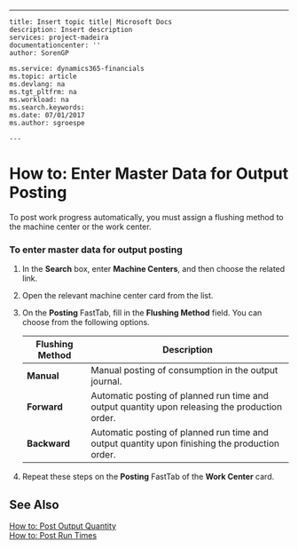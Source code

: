 ---
    title: Insert topic title| Microsoft Docs
    description: Insert description
    services: project-madeira
    documentationcenter: ''
    author: SorenGP

    ms.service: dynamics365-financials
    ms.topic: article
    ms.devlang: na
    ms.tgt_pltfrm: na
    ms.workload: na
    ms.search.keywords:
    ms.date: 07/01/2017
    ms.author: sgroespe

    ---
# How to: Enter Master Data for Output Posting
To post work progress automatically, you must assign a flushing method to the machine center or the work center.  
  
### To enter master data for output posting  
  
1.  In the **Search** box, enter **Machine Centers**, and then choose the related link.  
  
2.  Open the relevant machine center card from the list.  
  
3.  On the **Posting** FastTab, fill in the **Flushing Method** field. You can choose from the following options.  
  
    |Flushing Method|Description|  
    |---------------------|-----------------|  
    |**Manual**|Manual posting of consumption in the output journal.|  
    |**Forward**|Automatic posting of planned run time and output quantity upon releasing the production order.|  
    |**Backward**|Automatic posting of planned run time and output quantity upon finishing the production order.|  
  
4.  Repeat these steps on the **Posting** FastTab of the **Work Center** card.  
  
## See Also  
 [How to: Post Output Quantity](../how-to-post-output-quantity.md)   
 [How to: Post Run Times](../how-to-post-run-times.md)